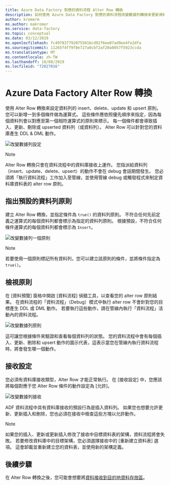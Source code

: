 ```yaml
---
title: Azure Data Factory 對應的資料流程 Alter Row 轉換
description: 如何使用 Azure Data Factory 對應的資料流程改變數據列轉換來更新資料庫目標
author: kromerm
ms.author: makromer
ms.service: data-factory
ms.topic: conceptual
ms.date: 03/12/2019
ms.openlocfilehash: fc497837792075501bcd92f6ee07ad9ee4fe2dfa
ms.sourcegitcommit: 11265f4ff9f8e727a0cbf2af20a8057f5923ccda
ms.translationtype: MT
ms.contentlocale: zh-TW
ms.lasthandoff: 10/08/2019
ms.locfileid: "72027016"
---
```

# <a name="azure-data-factory-alter-row-transformation"></a>Azure Data Factory Alter Row 轉換

使用 Alter Row 轉換來設定資料列的 insert、delete、update 和 upsert 原則。 您可以新增一到多個條件做為運算式。 這些條件應依照優先順序來指定，因為每個資料列會以對應至第一個相符運算式的原則來標示。 每一個條件都會導致插入、更新、刪除或 upserted 資料列（或資料列）。 Alter Row 可以針對您的資料庫產生 DDL & DML 動作。



![改變數據列設定](media/data-flow/alter-row1.png "改變數據列設定")

> [!NOTE]
> Alter Row 轉換只會在資料流程中的資料庫接收上運作。 您指派給資料列（insert、update、delete、upsert）的動作不會在 debug 會話期間發生。 您必須將「執行資料流程」工作加入至管線，並使用管線 debug 或觸發程式來制定資料庫資料表的 alter row 原則。

## <a name="indicate-a-default-row-policy"></a>指出預設的資料列原則

建立 Alter Row 轉換，並指定條件為 `true()` 的資料列原則。 不符合任何先前定義之運算式的每個資料列都會標示為指定的資料列原則。 根據預設，不符合任何條件運算式的每個資料列都會標示為 `Insert`。

![改變數據列一個原則](media/data-flow/alter-row4.png "改變數據列一項原則")

> [!NOTE]
> 若要使用一個原則標記所有資料列，您可以建立該原則的條件，並將條件指定為 `true()`。

## <a name="view-policies"></a>檢視原則

在 [資料預覽] 窗格中開啟 [資料流程] 偵錯工具，以查看您的 alter row 原則結果。 在資料流程的「資料流程」（Debug）模式中執行 alter row 不會針對您的目標產生 DDL 或 DML 動作。 若要執行這些動作，請在管線內執行「資料流程」活動內的資料流程。

![改變數據列原則](media/data-flow/alter-row3.png "改變數據列原則")

這可讓您根據條件來驗證和查看每個資料列的狀態。 您的資料流程中會有每個插入、更新、刪除和 upsert 動作的圖示代表，這表示當您在管線內執行資料流程時，將會發生哪一個動作。

## <a name="sink-settings"></a>接收設定

您必須有資料庫接收類型，Alter Row 才能正常執行。 在 [接收設定] 中，您應該將每個對應于您 Alter Row 條件的動作設定為 [允許]。

![改變數據列接收](media/data-flow/alter-row2.png "改變數據列接收")

ADF 資料流程中具有資料庫接收的預設行為是插入資料列。 如果您也想要允許更新、更新插入和刪除，您也必須在接收中檢查這些方塊以允許動作。

> [!NOTE]
> 如果您的插入、更新或更新插入修改了接收中目標資料表的架構，資料流程將會失敗。 若要修改資料庫中的目標架構，您必須選擇接收中的 [重新建立資料表] 選項。 這會卸載並重新建立您的資料表，並使用新的架構定義。

## <a name="next-steps"></a>後續步驟

在 Alter Row 轉換之後，您可能會想要將[資料接收到目的地資料存放區](data-flow-sink.md)。
